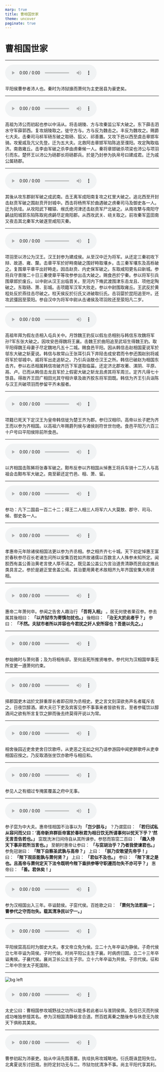 ```yaml
---
marp: true
title: 曹相国世家
theme: uncover
paginate: true
---
```


# 曹相国世家

---

![](assets/audios/054/1.mp3)

平阳侯曹参者沛人也。秦时为沛狱掾而萧何为主吏居县为豪吏矣。

---

![](assets/audios/054/2.mp3)

高祖为沛公而初起也参以中涓从。将击胡陵、方与攻秦监公军大破之。东下薛击泗水守军薛郭西。复攻胡陵取之。徙守方与。方与反为魏击之。丰反为魏攻之。赐爵七大夫。击秦司马枿军砀东破之取砀、狐父、祁善置。又攻下邑以西至虞击章邯车骑。攻爰戚及亢父先登。迁为五大夫。北救阿击章邯军陷陈追至濮阳。攻定陶取临济。南救雍丘。击李由军破之杀李由虏秦候一人。秦将章邯破杀项梁也沛公与项羽引而东。楚怀王以沛公为砀郡长将砀郡兵。於是乃封参为执帛号曰建成君。迁为戚公属砀郡。

---

![](assets/audios/054/3.mp3)

其後从攻东郡尉军破之成武南。击王离军成阳南复攻之杠里大破之。追北西至开封击赵贲军破之围赵贲开封城中。西击将杨熊军於曲遇破之虏秦司马及御史各一人。迁为执珪。从攻阳武下轘辕、缑氏绝河津还击赵贲军尸北破之。从南攻犨与南阳守齮战阳城郭东陷陈取宛虏齮尽定南阳郡。从西攻武关、峣关取之。前攻秦军蓝田南又夜击其北秦军大破遂至咸阳灭秦。

---

![](assets/audios/054/4.mp3)

项羽至以沛公为汉王。汉王封参为建成侯。从至汉中迁为将军。从还定三秦初攻下辩、故道、雍、斄。击章平军於好畤南破之围好畤取壤乡。击三秦军壤东及高栎破之。复围章平章平出好畤走。因击赵贲、内史保军破之。东取咸阳更名曰新城。参将兵守景陵二十日三秦使章平等攻参参出击大破之。赐食邑於宁秦。参以将军引兵围章邯於废丘。以中尉从汉王出临晋关。至河内下脩武渡围津东击龙且、项他定陶破之。东取砀、萧、彭城。击项籍军汉军大败走。参以中尉围取雍丘。王武反於黄程处反於燕往击尽破之。柱天侯反於衍氏又进破取衍氏。击羽婴於昆阳追至叶。还攻武彊因至荥阳。参自汉中为将军中尉从击诸侯及项羽败还至荥阳凡二岁。

---

![](assets/audios/054/5.mp3)

高祖年拜为假左丞相入屯兵关中。月馀魏王豹反以假左丞相别与韩信东攻魏将军孙?军东张大破之。因攻安邑得魏将王襄。击魏王於曲阳追至武垣生得魏王豹。取平阳得魏王母妻子尽定魏地凡五十二城。赐食邑平阳。因从韩信击赵相国夏说军於邬东大破之斩夏说。韩信与故常山王张耳引兵下井陉击成安君而令参还围赵别将戚将军於邬城中。戚将军出走追斩之。乃引兵诣敖仓汉王之所。韩信已破赵为相国东击齐。参以右丞相属韩信攻破齐历下军遂取临菑。还定济北郡攻著、漯阴、平原、鬲、卢。已而从韩信击龙且军於上假密大破之斩龙且虏其将军周兰。定齐凡得七十馀县。得故齐王田广相田光其守相许章及故齐胶东将军田既。韩信为齐王引兵诣陈与汉王共破项羽而参留平齐未服者。

---

![](assets/audios/054/6.mp3)

项籍已死天下定汉王为皇帝韩信徙为楚王齐为郡。参归汉相印。高帝以长子肥为齐王而以参为齐相国。以高祖六年赐爵列侯与诸侯剖符世世勿绝。食邑平阳万六百三十户号曰平阳侯除前所食邑。

---

![](assets/audios/054/7.mp3)

以齐相国击陈豨将张春军破之。黥布反参以齐相国从悼惠王将兵车骑十二万人与高祖会击黥布军大破之。南至蕲还定竹邑、相、萧、留。

---

![](assets/audios/054/8.mp3)

参功：凡下二国县一百二十二；得王二人相三人将军六人大莫敖、郡守、司马、候、御史各一人。

---

![](assets/audios/054/9.mp3)

孝惠帝元年除诸侯相国法更以参为齐丞相。参之相齐齐七十城。天下初定悼惠王富於春秋参尽召长老诸生问所以安集百姓如齐故诸儒以百数言人人殊参未知所定。闻胶西有盖公善治黄老言使人厚币请之。既见盖公盖公为言治道贵清静而民自定推此类具言之。参於是避正堂舍盖公焉。其治要用黄老术故相齐九年齐国安集大称贤相。

---

![](assets/audios/054/10.mp3)

惠帝二年萧何卒。参闻之告舍人趣治行 __「吾将入相」__ 。居无何使者果召参。参去属其後相曰： __「以齐狱市为寄慎勿扰也。」__ 後相曰： __「治无大於此者乎？」__ 参曰： __「不然。夫狱市者所以并容也今君扰之奸人安所容也？吾是以先之。」__ 

---

![](assets/audios/054/11.mp3)

参始微时与萧何善；及为将相有卻。至何且死所推贤唯参。参代何为汉相国举事无所变更一遵萧何约束。

---

![](assets/audios/054/12.mp3)

择郡国吏木诎於文辞重厚长者即召除为丞相史。吏之言文刻深欲务声名者辄斥去之。日夜饮醇酒。卿大夫已下吏及宾客见参不事事来者皆欲有言。至者参辄饮以醇酒间之欲有所言复饮之醉而後去终莫得开说以为常。

---

![](assets/audios/054/13.mp3)

相舍後园近吏舍吏舍日饮歌呼。从吏恶之无如之何乃请参游园中闻吏醉歌呼从吏幸相国召按之。乃反取酒张坐饮亦歌呼与相应和。

---

![](assets/audios/054/14.mp3)

参见人之有细过专掩匿覆盖之府中无事。

---

![](assets/audios/054/15.mp3)

参子窋为中大夫。惠帝怪相国不治事以为 __「岂少朕与」__ ？乃谓窋曰： __「若归试私从容问而父曰：‘高帝新弃群臣帝富於春秋君为相日饮无所请事何以忧天下乎？’然无言吾告若也。」__ 窋既洗沐归间侍自从其所谏参。参怒而笞窋二百曰： __「趣入侍天下事非若所当言也。」__ 至朝时惠帝让参曰： __「与窋胡治乎？乃者我使谏君也。」__ 参免冠谢曰： __「陛下自察圣武孰与高帝？」__ 上曰： __「朕乃安敢望先帝乎！」__ 曰： __「陛下观臣能孰与萧何贤？」__ 上曰： __「君似不及也。」__ 参曰： __「陛下言之是也。且高帝与萧何定天下法令既明今陛下垂拱参等守职遵而勿失不亦可乎？」__ 惠帝曰： __「善。君休矣！」__ 

---

![](assets/audios/054/16.mp3)

参为汉相国出入三年。卒谥懿侯。子窋代侯。百姓歌之曰： __「萧何为法若画一；曹参代之守而勿失。载其清净民以宁一。」__ 

---

![](assets/audios/054/17.mp3)

平阳侯窋高后时为御史大夫。孝文帝立免为侯。立二十九年卒谥为静侯。子奇代侯立七年卒谥为简侯。子时代侯。时尚平阳公主生子襄。时病疠归国。立二十三年卒谥夷侯。子襄代侯。襄尚卫长公主生子宗。立十六年卒谥为共侯。子宗代侯。征和二年中宗坐太子死国除。

---

![bg left](assets/images/simaqian.webp)

![](assets/audios/054/18.mp3)

太史公曰：曹相国参攻城野战之功所以能多若此者以与淮阴侯俱。及信已灭而列侯成功唯独参擅其名。参为汉相国清静极言合道。然百姓离秦之酷後参与休息无为故天下俱称其美矣。

---

![](assets/audios/054/19.mp3)

曹参初起为沛豪吏。始从中涓先围善置。执珪执帛攻城略地。衍氏既诛昆阳失位。北禽夏说东讨田溉。剖符定封功无与二。市狱勿扰清净不事。尚主平阳代享其利。